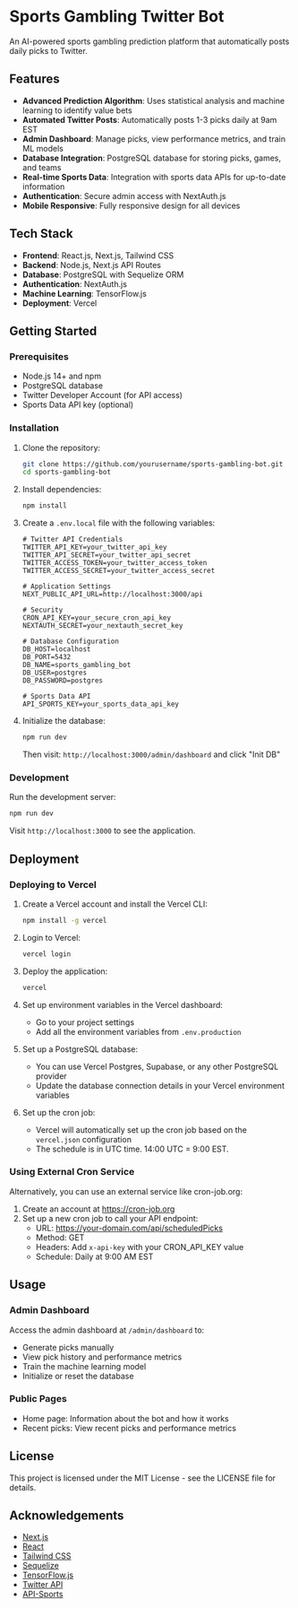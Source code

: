 # Sports Gambling Twitter Bot

An AI-powered sports gambling prediction platform that automatically posts daily picks to Twitter.

## Features

- **Advanced Prediction Algorithm**: Uses statistical analysis and machine learning to identify value bets
- **Automated Twitter Posts**: Automatically posts 1-3 picks daily at 9am EST
- **Admin Dashboard**: Manage picks, view performance metrics, and train ML models
- **Database Integration**: PostgreSQL database for storing picks, games, and teams
- **Real-time Sports Data**: Integration with sports data APIs for up-to-date information
- **Authentication**: Secure admin access with NextAuth.js
- **Mobile Responsive**: Fully responsive design for all devices

## Tech Stack

- **Frontend**: React.js, Next.js, Tailwind CSS
- **Backend**: Node.js, Next.js API Routes
- **Database**: PostgreSQL with Sequelize ORM
- **Authentication**: NextAuth.js
- **Machine Learning**: TensorFlow.js
- **Deployment**: Vercel

## Getting Started

### Prerequisites

- Node.js 14+ and npm
- PostgreSQL database
- Twitter Developer Account (for API access)
- Sports Data API key (optional)

### Installation

1. Clone the repository:
   ```bash
   git clone https://github.com/yourusername/sports-gambling-bot.git
   cd sports-gambling-bot
   ```

2. Install dependencies:
   ```bash
   npm install
   ```

3. Create a `.env.local` file with the following variables:
   ```
   # Twitter API Credentials
   TWITTER_API_KEY=your_twitter_api_key
   TWITTER_API_SECRET=your_twitter_api_secret
   TWITTER_ACCESS_TOKEN=your_twitter_access_token
   TWITTER_ACCESS_SECRET=your_twitter_access_secret

   # Application Settings
   NEXT_PUBLIC_API_URL=http://localhost:3000/api

   # Security
   CRON_API_KEY=your_secure_cron_api_key
   NEXTAUTH_SECRET=your_nextauth_secret_key

   # Database Configuration
   DB_HOST=localhost
   DB_PORT=5432
   DB_NAME=sports_gambling_bot
   DB_USER=postgres
   DB_PASSWORD=postgres

   # Sports Data API
   API_SPORTS_KEY=your_sports_data_api_key
   ```

4. Initialize the database:
   ```bash
   npm run dev
   ```
   Then visit: `http://localhost:3000/admin/dashboard` and click "Init DB"

### Development

Run the development server:
```bash
npm run dev
```

Visit `http://localhost:3000` to see the application.

## Deployment

### Deploying to Vercel

1. Create a Vercel account and install the Vercel CLI:
   ```bash
   npm install -g vercel
   ```

2. Login to Vercel:
   ```bash
   vercel login
   ```

3. Deploy the application:
   ```bash
   vercel
   ```

4. Set up environment variables in the Vercel dashboard:
   - Go to your project settings
   - Add all the environment variables from `.env.production`

5. Set up a PostgreSQL database:
   - You can use Vercel Postgres, Supabase, or any other PostgreSQL provider
   - Update the database connection details in your Vercel environment variables

6. Set up the cron job:
   - Vercel will automatically set up the cron job based on the `vercel.json` configuration
   - The schedule is in UTC time. 14:00 UTC = 9:00 EST.

### Using External Cron Service

Alternatively, you can use an external service like cron-job.org:

1. Create an account at https://cron-job.org
2. Set up a new cron job to call your API endpoint:
   - URL: https://your-domain.com/api/scheduledPicks
   - Method: GET
   - Headers: Add `x-api-key` with your CRON_API_KEY value
   - Schedule: Daily at 9:00 AM EST

## Usage

### Admin Dashboard

Access the admin dashboard at `/admin/dashboard` to:
- Generate picks manually
- View pick history and performance metrics
- Train the machine learning model
- Initialize or reset the database

### Public Pages

- Home page: Information about the bot and how it works
- Recent picks: View recent picks and performance metrics

## License

This project is licensed under the MIT License - see the LICENSE file for details.

## Acknowledgements

- [Next.js](https://nextjs.org/)
- [React](https://reactjs.org/)
- [Tailwind CSS](https://tailwindcss.com/)
- [Sequelize](https://sequelize.org/)
- [TensorFlow.js](https://www.tensorflow.org/js)
- [Twitter API](https://developer.twitter.com/en/docs/twitter-api)
- [API-Sports](https://api-sports.io/)
